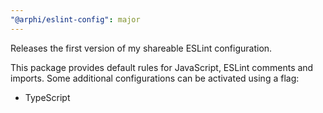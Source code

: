 ```yaml
---
"@arphi/eslint-config": major
---
```


Releases the first version of my shareable ESLint configuration.

This package provides default rules for JavaScript, ESLint comments and imports. Some additional configurations can be activated using a flag:

- TypeScript
